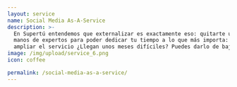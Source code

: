 ```yaml
---
layout: service
name: Social Media As-A-Service
description: >-
  En Supertú entendemos que externalizar es exactamente eso: quitarte una preocupación y dejar el trabajo en 
  manos de expertos para poder dedicar tu tiempo a lo que más importa: tu negocio. ¿Necesitas más ayuda? Puedes 
  ampliar el servicio ¿Llegan unos meses difíciles? Puedes darlo de baja o dejarlo en standby.
image: /img/upload/service_6.png
icon: coffee

permalink: /social-media-as-a-service/
---
```


